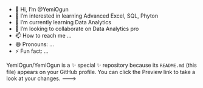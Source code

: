 - 👋 Hi, I’m @YemiOgun
- 👀 I’m interested in learning Advanced Excel, SQL, Phyton
- 🌱 I’m currently learning Data Analytics
- 💞️ I’m looking to collaborate on Data Analytics pro
- 📫 How to reach me ...
- 😄 Pronouns: ...
- ⚡ Fun fact: ...

YemiOgun/YemiOgun is a ✨ special ✨ repository because its `README.md` (this file) appears on your GitHub profile.
You can click the Preview link to take a look at your changes.
--->
